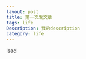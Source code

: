 ```yaml
---
layout: post   
title: 第一次发文章  
tags: life          
Description: 我的description
category: life      
---
```

lsad 